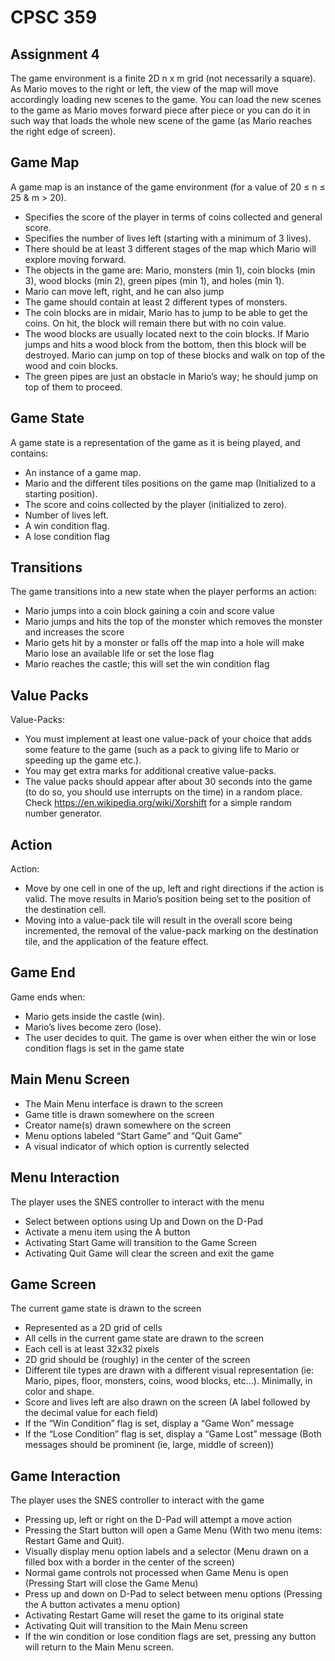 # CPSC 359

## Assignment 4

The game environment is a finite 2D n x m grid (not necessarily a square). As Mario moves to the right or left, the view of the map will move accordingly loading new scenes to the game. You can load the new scenes to the game as Mario moves forward piece after piece or you can do it in such way that loads the whole new scene of the game (as Mario reaches the right edge of screen).

## Game Map
A game map is an instance of the game environment (for a value of 20 ≤ n ≤ 25 & m > 20). 
* Specifies the score of the player in terms of coins collected and general score.
* Specifies the number of lives left (starting with a minimum of 3 lives).
* There should be at least 3 different stages of the map which Mario will explore moving forward.
* The objects in the game are: Mario, monsters (min 1), coin blocks (min 3), wood blocks (min 2), green pipes (min 1), and holes (min 1).
* Mario can move left, right, and he can also jump
* The game should contain at least 2 different types of monsters.
* The coin blocks are in midair, Mario has to jump to be able to get the coins. On hit, the block will remain there but with no coin value.
* The wood blocks are usually located next to the coin blocks. If Mario jumps and hits a wood block from the bottom, then this block will be destroyed. Mario can jump on top of these blocks and walk on top of the wood and coin blocks.
* The green pipes are just an obstacle in Mario’s way; he should jump on top of them to proceed.

## Game State
A game state is a representation of the game as it is being played, and contains:
* An instance of a game map.
* Mario and the different tiles positions on the game map (Initialized to a starting position).
* The score and coins collected by the player (initialized to zero).
* Number of lives left.
* A win condition flag. 
* A lose condition flag 

## Transitions
The game transitions into a new state when the player performs an action:
* Mario jumps into a coin block gaining a coin and score value
* Mario jumps and hits the top of the monster which removes the monster and increases the score
* Mario gets hit by a monster or falls off the map into a hole will make Mario lose an available life or set the lose flag
* Mario reaches the castle; this will set the win condition flag

## Value Packs
Value-Packs:
* You must implement at least one value-pack of your choice that adds some feature to the game (such as a pack to giving life to Mario or speeding up the game etc.).
* You may get extra marks for additional creative value-packs.
* The value packs should appear after about 30 seconds into the game (to do so, you should use interrupts on the time) in a random place. Check https://en.wikipedia.org/wiki/Xorshift for a simple random number generator.

## Action
Action: 
* Move by one cell in one of the up, left and right directions if the action is valid. The move results in Mario’s position being set to the position of the destination cell.
* Moving into a value-pack tile will result in the overall score being incremented, the removal of the value-pack marking on the destination tile, and the application of the feature effect.

## Game End
Game ends when:
* Mario gets inside the castle (win).
* Mario’s lives become zero (lose).
* The user decides to quit. The game is over when either the win or lose condition flags is set in the game state 

## Main Menu Screen
* The Main Menu interface is drawn to the screen
* Game title is drawn somewhere on the screen
* Creator name(s) drawn somewhere on the screen
* Menu options labeled “Start Game” and “Quit Game”
* A visual indicator of which option is currently selected

## Menu Interaction
The player uses the SNES controller to interact with the menu
* Select between options using Up and Down on the D-Pad
* Activate a menu item using the A button
* Activating Start Game will transition to the Game Screen
* Activating Quit Game will clear the screen and exit the game 

## Game Screen
The current game state is drawn to the screen
* Represented as a 2D grid of cells
* All cells in the current game state are drawn to the screen
* Each cell is at least 32x32 pixels
* 2D grid should be (roughly) in the center of the screen
* Different tile types are drawn with a different visual representation (ie: Mario, pipes, floor, monsters, coins, wood blocks, etc...). Minimally, in color and shape.
* Score and lives left are also drawn on the screen (A label followed by the decimal value for each field)
* If the “Win Condition” flag is set, display a “Game Won” message
* If the “Lose Condition” flag is set, display a “Game Lost” message (Both messages should be prominent (ie, large, middle of screen)) 

## Game Interaction
The player uses the SNES controller to interact with the game
* Pressing up, left or right on the D-Pad will attempt a move action 
* Pressing the Start button will open a Game Menu (With two menu items: Restart Game and Quit). 
* Visually display menu option labels and a selector (Menu drawn on a filled box with a border in the center of the screen)
* Normal game controls not processed when Game Menu is open (Pressing Start will close the Game Menu)
* Press up and down on D-Pad to select between menu options (Pressing the A button activates a menu option)
* Activating Restart Game will reset the game to its original state 
* Activating Quit will transition to the Main Menu screen 
* If the win condition or lose condition flags are set, pressing any button will return to the Main Menu screen.
